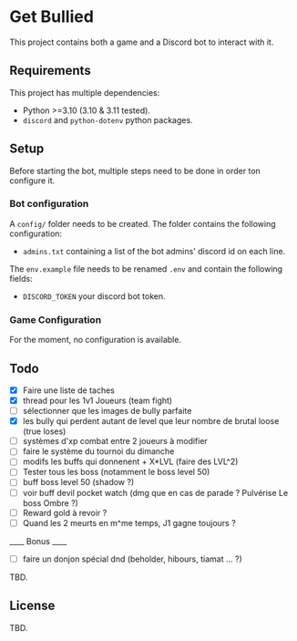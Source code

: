 # Get Bullied

This project contains both a game and a Discord bot to interact with it.

## Requirements

This project has multiple dependencies:
- Python >=3.10 (3.10 & 3.11 tested).
- `discord` and `python-dotenv` python packages.

## Setup

Before starting the bot, multiple steps need to be done in order ton configure it.
### Bot configuration
A `config/` folder needs to be created.
The folder contains the following configuration:
- `admins.txt` containing a list of the bot admins' discord id on each line.

The `env.example` file needs to be renamed `.env` and contain the following fields:
- `DISCORD_TOKEN` your discord bot token.

### Game Configuration
For the moment, no configuration is available.

## Todo
- [x] Faire une liste de taches
- [x] thread pour les 1v1 Joueurs (team fight)
- [ ] sélectionner que les images de bully parfaite
- [x] les bully qui perdent autant de level que leur nombre de brutal loose (true loses)
- [ ] systèmes d'xp combat entre 2 joueurs à modifier
- [ ] faire le système du tournoi du dimanche
- [ ] modifs les buffs qui donnenent + X*LVL (faire des LVL^2)
- [ ] Tester tous les boss (notamment le boss level 50)
- [ ] buff boss level 50 (shadow ?)
- [ ] voir buff devil pocket watch (dmg que en cas de parade ? Pulvérise Le boss Ombre ?)
- [ ] Reward gold à revoir ?
- [ ] Quand les 2 meurts en m^me temps, J1 gagne toujours ?

____ Bonus ____
- [ ] faire un donjon spécial dnd (beholder, hibours, tiamat ... ?)

TBD.

## License

TBD.
